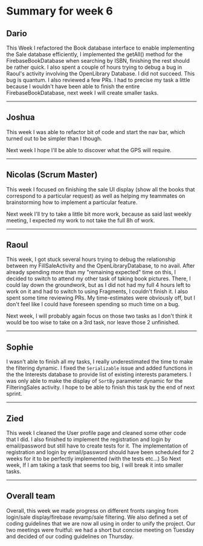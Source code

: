 # Summary for week 6

## Dario

This Week I refactored the Book database interface to enable implementing the Sale database efficiently, I implemented the getAll() method for the FirebaseBookDatabase when searching by ISBN, finishing the rest should be rather quick. I also spent a couple of hours trying to debug a bug in Raoul's activity involving the OpenLibrary Database. I did not succeed. This bug is quantum. I also reviewed a few PRs. I had to precise my task a little because I wouldn't have been able to finish the entire FirebaseBookDatabase, next week I will create smaller tasks.

---
## Joshua

This week I was able to refactor bit of code and start the nav bar, which turned out to be simpler than I though.

Next week I hope I'll be able to discover what the GPS will require.

---

## Nicolas (Scrum Master)

This week I focused on finishing the sale UI display (show all the books that correspond to a particular request) as well as helping my teammates on brainstorming how to implement a particular feature.

Next week I'll try to take a little bit more work, because as said last weekly meeting, I expected my work to not take the full 8h of work.

---



## Raoul

This week, I got stuck several hours trying to debug the relationship between my FillSaleActivity and the OpenLibraryDatabase, to no avail. After already spending more than my "remaining expected" time on this, I decided to switch to attend my other task of taking book pictures. There, I could lay down the groundwork, but as I did not had my full 4 hours left to work on it and had to switch to using Fragments, I couldn't finish it. I also spent some time reviewing PRs.
My time-estimates were obviously off, but I don't feel like I could have foreseen spending so much time on a bug.

Next week, I will probably again focus on those two tasks as I don't think it would be too wise to take on a 3rd task, nor leave those 2 unfinished.

---


## Sophie

I wasn't able to finish all my tasks, I really underestimated the time to make the filtering dynamic. I fixed the `Serializable` issue and added functions in the the Interests database to provide list of existing interests parameters.
I was only able to make the display of `SortBy` parameter dynamic for the FilteringSales activity. I hope to be able to finish this task by the end of next sprint.

---

## Zied

This week I cleaned the User profile page and cleaned some other code that I did.
I also finished to implement the registration and login by email/password but still have to create tests for it.
The implementation of registration and login by email/password should have been scheduled for 2 weeks for it to be perfectly implemented (with the tests etc...)
So Next week, If I am taking a task that seems too big, I will break it into smaller tasks.


---

## Overall team

Overall, this week we made progress on different fronts ranging from login/sale display/firebase revamp/sale filtering. We also defined a set of coding guidelines that we are now all using in order to unify the project. Our two meetings were fruitful: we had a short but concise meeting on Tuesday and decided of our coding guidelines on Thursday.
